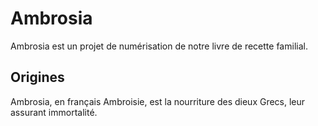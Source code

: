 # Ambrosia
Ambrosia est un projet de numérisation de notre livre de recette familial.

## Origines
Ambrosia, en français Ambroisie, est la nourriture des dieux Grecs, leur assurant immortalité.

